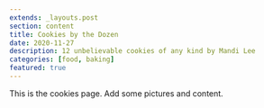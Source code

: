 ```yaml
---
extends: _layouts.post
section: content
title: Cookies by the Dozen
date: 2020-11-27
description: 12 unbelievable cookies of any kind by Mandi Lee
categories: [food, baking]
featured: true
---
```


This is the cookies page. Add some pictures and content.
